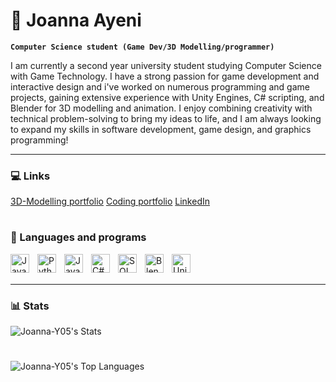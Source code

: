 # 🍓 Joanna Ayeni

**`Computer Science student (Game Dev/3D Modelling/programmer)`**

I am currently a second year university student studying Computer Science with Game Technology. I have a strong passion for game development and interactive design and i've worked on numerous programming and game projects, gaining extensive experience with Unity Engines, C# scripting, and Blender for 3D modelling and animation. I enjoy combining creativity with technical problem-solving to bring my ideas to life, and I am always looking to expand my skills in software development, game design, and graphics programming!

[3D-Modelling portfolio]: https://web-portfolio-ruddy-six.vercel.app
[Coding portfolio]: https://joannaa23.notion.site/My-coding-Portfolio-908ec956027d468c896f24f149209271?pvs=74
[LinkedIn]: https://www.linkedin.com/in/joanna-ayeni-a58108254/

--- 

### 💻 Links
[3D-Modelling portfolio]
[Coding portfolio]
[LinkedIn]

#

### 🔧 Languages and programs
<img align="left" alt="Java" width="30px" style="padding-right:10px;" src="https://cdn.jsdelivr.net/gh/devicons/devicon@latest/icons/java/java-original.svg" />
<img align="left" alt="Python" width="30px" style="padding-right:10px;" src="https://cdn.jsdelivr.net/gh/devicons/devicon@latest/icons/python/python-original.svg" />
<img align="left" alt="JavaScript" width="30px" style="padding-right:10px;" src="https://cdn.jsdelivr.net/gh/devicons/devicon@latest/icons/javascript/javascript-original.svg" />
<img align="left" alt="C#" width="30px" style="padding-right:10px;" src="https://cdn.jsdelivr.net/gh/devicons/devicon@latest/icons/csharp/csharp-original.svg" />
<img align="left" alt="SQL" width="30px" style="padding-right:10px;" src="https://cdn.jsdelivr.net/gh/devicons/devicon@latest/icons/mysql/mysql-plain-wordmark.svg" />
<img align="left" alt="Blender" width="30px" style="padding-right:10px;" src="https://cdn.jsdelivr.net/gh/devicons/devicon@latest/icons/blender/blender-original.svg" />
<img align="left" alt="Unity Engines" width="30px" style="padding-right:10px;" src="https://cdn.jsdelivr.net/gh/devicons/devicon@latest/icons/unity/unity-original.svg" />

<br />
<br />

---


### 📊 Stats
![Joanna-Y05's Stats](https://github-readme-stats.vercel.app/api?username=Joanna-Y05&theme=solarized-light&show_icons=true&hide_border=true&count_private=true)
#
![Joanna-Y05's Top Languages](https://github-readme-stats.vercel.app/api/top-langs/?username=Joanna-Y05&theme=solarized-light&show_icons=true&hide_border=true&layout=compact)
#


<!--
**Joanna-Y05/Joanna-Y05** is a ✨ _special_ ✨ repository because its `README.md` (this file) appears on your GitHub profile.

Here are some ideas to get you started:

- 🔭 I’m currently working on ...
- 🌱 I’m currently learning ...
- 👯 I’m looking to collaborate on ...
- 🤔 I’m looking for help with ...
- 💬 Ask me about ...
- 📫 How to reach me: ...
- 😄 Pronouns: ...
- ⚡ Fun fact: ...
-->
